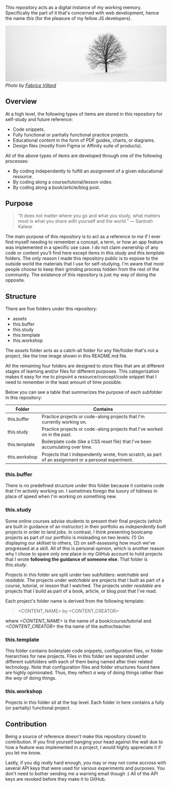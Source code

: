 This repository acts as a digital instance of my working memory. Specifically the part of it that's concerned with web development, hence the name *this* (for the pleasure of my fellow JS developers).

![a tree in front of a white wall](./assets/tree.jpg)
*Photo by [Fabrice Villard](https://unsplash.com/@fabulu75)*

## Overview

At a high level, the following types of items are stored in this repository for self-study and future reference:
- Code snippets.
- Fully functional or partially functional practice projects.
- Educational content in the form of PDF guides, charts, or diagrams.
- Design files (mostly from Figma or Affinity suite of products).

All of the above types of items are developed through one of the following processes:
- By coding independently to fulfill an assignment of a given educational resource.
- By coding along a course/tutorial/lesson video.
- By coding along a book/article/blog post.

## Purpose

> “It does not matter where you go and what you study, what matters most is what you share with yourself and the world.” ― Santosh Kalwar

The main purpose of this repository is to act as a reference *to me* if I ever find myself needing to remember a concept, a term, or how an app feature was implemented in a specific use case. I do not claim ownership of any code or content you'll find here except items in *this.study* and *this.template* folders. The only reason I made this repository public is to expose to the outside world the materials that I use for self-studying. I'm aware that most people choose to keep their grinding process hidden from the rest of the community. The existence of this repository is just my way of doing the opposite.

## Structure

There are five folders under this repository:

- assets
- this.buffer
- this.study
- this.template
- this.workshop

The *assets* folder acts as a catch-all folder for any file/folder that's not a project, like the tree image shown in this README.md file.

All the remaining four folders are designed to store files that are at different stages of learning and/or files for different purposes. This categorization makes it easy for me to pinpoint a resource/concept/code snippet that I need to remember in the least amount of time possible.

Below you can see a table that summarizes the purpose of each subfolder in this repository:

| Folder | Contains |
| ----------- | ----------- |
| this.buffer | Practice projects or code-along projects that I'm currently working on. |
| this.study | Practice projects or code-along projects that I've worked on in the past. |
| this.template | Boilerplate code (like a CSS reset file) that I've been accumulating over time. |
| this.workshop | Projects that I independently wrote, from scratch, as part of an assignment or a personal experiment. |

### this.buffer

There is no predefined structure under this folder because it contains code that I'm actively working on. I sometimes forego the luxury of tidiness in place of speed when I'm working on something new.

### this.study

Some online courses advise students to present their final projects (which are built in guidance of an instructor) in their portfolio as *independently built* projects in order to land jobs. In contrast, I think presenting bootcamp projects as part of our portfolio is misleading on two levels: (1) On displaying our skillset to others, (2) on self-assessing how much we've progressed at a skill. All of this is personal opinion, which is another reason why I chose to spare only one place in my GitHub account to hold projects that I wrote **following the guidance of someone else**. That folder is *this.study*.

Projects in this folder are split under two subfolders: *watchable* and *readable*. The projects under *watchable* are projects that I built as part of a course, tutorial, or lesson that I watched. The projects under *readable* are projects that I build as part of a book, article, or blog post that I've read.

Each project's folder name is derived from the following template:

> <CONTENT_NAME> by <CONTENT_CREATOR>

where *<CONTENT_NAME>* is the name of a book/course/tutorial and *<CONTENT_CREATOR>* the tha name of the author/teacher.

### this.template

This folder contains boilerplate code snippets, configuration files, or folder hierarchies for new projects. Files in this folder are separated under different subfolders with each of them being named after their related technology. Note that configuration files and folder structures found here are highly opinionated. Thus, they reflect *a way* of doing things rather than *the way* of doing things.

### this.workshop

Projects in this folder sit at the top level. Each folder in here contains a fully (or partially) functional project.

## Contribution

Being a source of reference doesn't make this repository closed to contribution. If you find yourself banging your head against the wall due to how a feature was implemented in a project, I would highly appreciate it if you let me know.

Lastly, if you dig *really* hard enough, you may or may not come accross with several API keys that were used for various experiments and purposes. You don't need to bother sending me a warning email though :) All of the API keys are revoked before they make it to GitHub.